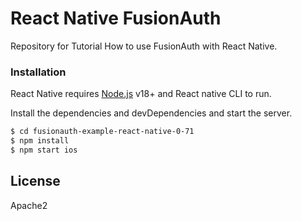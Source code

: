 # React Native FusionAuth
Repository for Tutorial How to use FusionAuth with React Native.

### Installation

React Native requires [Node.js](https://nodejs.org/) v18+ and React native CLI to run.

Install the dependencies and devDependencies and start the server.

```sh
$ cd fusionauth-example-react-native-0-71
$ npm install
$ npm start ios
```

License
----
Apache2


